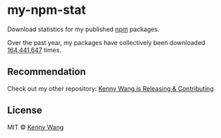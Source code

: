 my-npm-stat
===

Download statistics for my published [npm](https://www.npmjs.com/~wcjiang) packages.

Over the past year, my packages have collectively been downloaded [<!--GAMFC-->164,441,647<!--GAMFC-END-->]() times.

## Recommendation

Check out my other repository: [Kenny Wang is Releasing & Contributing](https://github.com/jaywcjlove/releases/)

## License

MIT © [Kenny Wang](https://github.com/jaywcjlove)